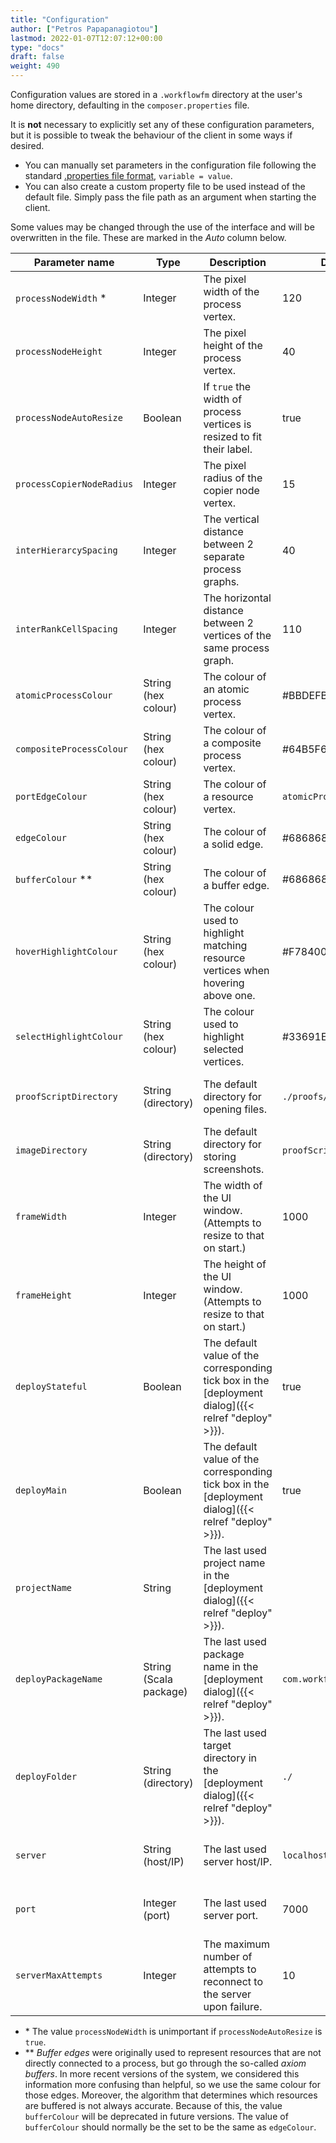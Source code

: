 ```yaml
---
title: "Configuration"
author: ["Petros Papapanagiotou"]
lastmod: 2022-01-07T12:07:12+00:00
type: "docs"
draft: false
weight: 490
---
```


Configuration values are stored in a `.workflowfm` directory at the user's home directory, defaulting in the `composer.properties` file.

It is **not** necessary to explicitly set any of these configuration parameters, but it is possible to tweak the behaviour of the client in some ways if desired.

-   You can manually set parameters in the configuration file following the standard [.properties file format](https://en.wikipedia.org/wiki/.properties), `variable = value`.
-   You can also create a custom property file to be used instead of the default file. Simply pass the file path as an argument when starting the client.

Some values may be changed through the use of the interface and will be overwritten in the file. These are marked in the _Auto_ column below.

| Parameter name            | Type                   | Description                                                                                          | Default                  | Auto                                             |
|---------------------------|------------------------|------------------------------------------------------------------------------------------------------|--------------------------|--------------------------------------------------|
| `processNodeWidth` \*     | Integer                | The pixel width of the process vertex.                                                               | 120                      |                                                  |
| `processNodeHeight`       | Integer                | The pixel height of the process vertex.                                                              | 40                       |                                                  |
| `processNodeAutoResize`   | Boolean                | If `true` the width of process vertices is resized to fit their label.                               | true                     |                                                  |
| `processCopierNodeRadius` | Integer                | The pixel radius of the copier node vertex.                                                          | 15                       |                                                  |
| `interHierarcySpacing`    | Integer                | The vertical distance between 2 separate process graphs.                                             | 40                       |                                                  |
| `interRankCellSpacing`    | Integer                | The horizontal distance between 2 vertices of the same process graph.                                | 110                      |                                                  |
| `atomicProcessColour`     | String (hex colour)    | The colour of an atomic process vertex.                                                              | #BBDEFB                  |                                                  |
| `compositeProcessColour`  | String (hex colour)    | The colour of a composite process vertex.                                                            | #64B5F6                  |                                                  |
| `portEdgeColour`          | String (hex colour)    | The colour of a resource vertex.                                                                     | `atomicProcessColour`    |                                                  |
| `edgeColour`              | String (hex colour)    | The colour of a solid edge.                                                                          | #686868                  |                                                  |
| `bufferColour` \*\*       | String (hex colour)    | The colour of a buffer edge.                                                                         | #686868                  |                                                  |
| `hoverHighlightColour`    | String (hex colour)    | The colour used to highlight matching resource vertices when hovering above one.                     | #F78400                  |                                                  |
| `selectHighlightColour`   | String (hex colour)    | The colour used to highlight selected vertices.                                                      | #33691E                  |                                                  |
| `proofScriptDirectory`    | String (directory)     | The default directory for opening files.                                                             | `./proofs/`              | {{< icon "checkmark.png" "a green checkmark" >}} |
| `imageDirectory`          | String (directory)     | The default directory for storing screenshots.                                                       | `proofScriptDirectory`   | {{< icon "checkmark.png" "a green checkmark" >}} |
| `frameWidth`              | Integer                | The width of the UI window. (Attempts to resize to that on start.)                                   | 1000                     | {{< icon "checkmark.png" "a green checkmark" >}} |
| `frameHeight`             | Integer                | The height of the UI window. (Attempts to resize to that on start.)                                  | 1000                     | {{< icon "checkmark.png" "a green checkmark" >}} |
| `deployStateful`          | Boolean                | The default value of the corresponding tick box in the [deployment dialog]({{< relref "deploy" >}}). | true                     | {{< icon "checkmark.png" "a green checkmark" >}} |
| `deployMain`              | Boolean                | The default value of the corresponding tick box in the [deployment dialog]({{< relref "deploy" >}}). | true                     | {{< icon "checkmark.png" "a green checkmark" >}} |
| `projectName`             | String                 | The last used project name in the [deployment dialog]({{< relref "deploy" >}}).                      |                          | {{< icon "checkmark.png" "a green checkmark" >}} |
| `deployPackageName`       | String (Scala package) | The last used package name in the [deployment dialog]({{< relref "deploy" >}}).                      | `com.workflowfm.project` | {{< icon "checkmark.png" "a green checkmark" >}} |
| `deployFolder`            | String (directory)     | The last used target directory in the [deployment dialog]({{< relref "deploy" >}}).                  | `./`                     | {{< icon "checkmark.png" "a green checkmark" >}} |
| `server`                  | String (host/IP)       | The last used server host/IP.                                                                        | `localhost`              | {{< icon "checkmark.png" "a green checkmark" >}} |
| `port`                    | Integer (port)         | The last used server port.                                                                           | 7000                     | {{< icon "checkmark.png" "a green checkmark" >}} |
| `serverMaxAttempts`       | Integer                | The maximum number of attempts to reconnect to the server upon failure.                              | 10                       |                                                  |

-   \* The value `processNodeWidth` is unimportant if `processNodeAutoResize` is `true`.
-   \*\* _Buffer edges_ were originally used to represent resources that are not directly connected to a process, but go through the so-called _axiom buffers_. In more recent versions of the system, we considered this information more confusing than helpful, so we use the same colour for those edges. Moreover, the algorithm that determines which resources are buffered is not always accurate. Because of this, the value `bufferColour` will be deprecated in future versions.
    The value of `bufferColour`  should normally be the set to be the same as `edgeColour`.